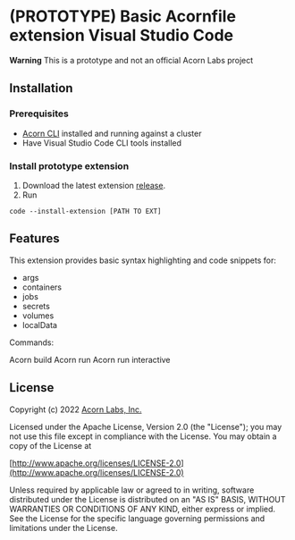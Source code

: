 # (PROTOTYPE) Basic Acornfile extension Visual Studio Code

**Warning** This is a prototype and not an official Acorn Labs project

## Installation

### Prerequisites

- [Acorn CLI](https://docs.acorn.io/installation/installing#acorn-cli) installed and running against a cluster
- Have Visual Studio Code CLI tools installed

### Install prototype extension

1. Download the latest extension [release](https://github.com/cloudnautique/vscode-aml/releases/latest).
1. Run

```shell
code --install-extension [PATH TO EXT]
```

## Features

This extension provides basic syntax highlighting and code snippets for:

- args
- containers
- jobs
- secrets
- volumes
- localData

Commands:

Acorn build
Acorn run
Acorn run interactive

## License

Copyright (c) 2022 [Acorn Labs, Inc.](http://acorn.io)

Licensed under the Apache License, Version 2.0 (the "License");
you may not use this file except in compliance with the License.
You may obtain a copy of the License at

[http://www.apache.org/licenses/LICENSE-2.0](http://www.apache.org/licenses/LICENSE-2.0)

Unless required by applicable law or agreed to in writing, software
distributed under the License is distributed on an "AS IS" BASIS,
WITHOUT WARRANTIES OR CONDITIONS OF ANY KIND, either express or implied.
See the License for the specific language governing permissions and
limitations under the License.
